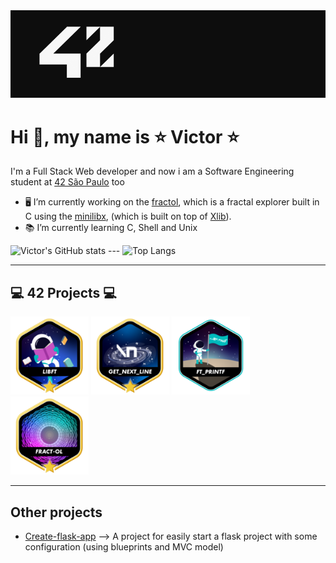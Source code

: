 <img src="./42.png" width="1000px"/>
  
# Hi 👋, my name is ⭐ Victor ⭐

I'm a Full Stack Web developer and now i am a Software Engineering student at [42 São Paulo](https://www.42sp.org.br) too
- 🖥 I’m currently working on the [fractol](https://github.com/vitoivan/42_fractol), which is a fractal explorer built in C using the [minilibx](https://github.com/42Paris/minilibx-linux), (which is built on top of [Xlib](https://tronche.com/gui/x/xlib/)).
- 📚 I’m currently learning C, Shell and Unix
  
![Victor's GitHub stats](https://github-readme-stats.vercel.app/api?username=vitoivan&theme=dracula&show_icons=true)  ---  ![Top Langs](https://github-readme-stats.vercel.app/api/top-langs/?username=vitoivan&layout=compact&theme=dracula)
  
---  
## 💻 42 Projects 💻
  
<a href="https://github.com/vitoivan/42_libft"><img width="125px" src="./42_icons/libft.png"/></a>
<a href="https://github.com/vitoivan/42_get_next_line"><img width="125px" src="./42_icons/get_next_line.png"/></a>
<a href="https://github.com/vitoivan/42_ftprintf"><img width="125px" src="./42_icons/ft_printf.png"/></a>
<a href="https://github.com/vitoivan/42_fractol"><img width="125px" src="./42_icons/fractol.png"/></a>
  
---
  
## Other projects

- [Create-flask-app](https://github.com/vitoivan/create_flask_app) --> A project for easily start a flask project with some configuration (using blueprints and MVC model)

